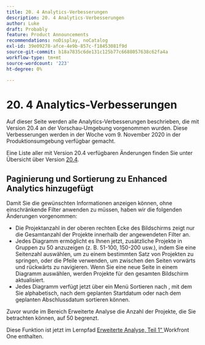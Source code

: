 ```yaml
---
title: 20. 4 Analytics-Verbesserungen
description: 20. 4 Analytics-Verbesserungen
author: Luke
draft: Probably
feature: Product Announcements
recommendations: noDisplay, noCatalog
exl-id: 39e09278-afce-4e9b-857c-f18453081f9d
source-git-commit: b18a7835c6de131c125b77c6688057638c62fa4a
workflow-type: tm+mt
source-wordcount: '223'
ht-degree: 0%

---
```


# 20. 4 Analytics-Verbesserungen

Auf dieser Seite werden alle Analytics-Verbesserungen beschrieben, die mit Version 20.4 an der Vorschau-Umgebung vorgenommen wurden. Diese Verbesserungen werden in der Woche vom 9. November 2020 in der Produktionsumgebung verfügbar gemacht.

Eine Liste aller mit Version 20.4 verfügbaren Änderungen finden Sie unter Übersicht über Version [20.4](../../../product-announcements/product-releases/20.4-release-activity/20-4-release-overview.md).

## Paginierung und Sortierung zu Enhanced Analytics hinzugefügt

Damit Sie die gewünschten Informationen anzeigen können, ohne einschränkende Filter anwenden zu müssen, haben wir die folgenden Änderungen vorgenommen:

* Die Projektanzahl in der oberen rechten Ecke des Bildschirms zeigt nur die Gesamtanzahl der Projekte innerhalb der angewendeten Filter an.
* Jedes Diagramm ermöglicht es Ihnen jetzt, zusätzliche Projekte in Gruppen zu 50 anzuzeigen (z. B. 51-100, 150-200 usw.), indem Sie eine Seitenzahl auswählen, um zu einem bestimmten Satz von Projekten zu springen, oder die Pfeile verwenden, um zwischen den Seiten vorwärts und rückwärts zu navigieren. Wenn Sie eine neue Seite in einem Diagramm auswählen, werden Projekte für den gesamten Bildschirm aktualisiert.
* Jedes Diagramm verfügt jetzt über ein Menü Sortieren nach , mit dem Sie alphabetisch, nach dem geplanten Startdatum oder nach dem geplanten Abschlussdatum sortieren können.

Zuvor wurde im Bereich Erweiterte Analyse die Anzahl der Projekte, die Sie betrachten können, auf 50 begrenzt.

Diese Funktion ist jetzt im Lernpfad [Erweiterte Analyse, Teil 1“ ](https://experienceleague.adobe.com/de/docs/workfront/using/home) Workfront One enthalten.
